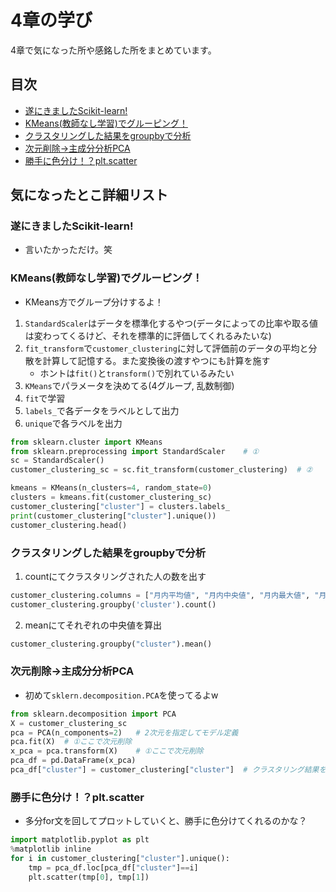 # 4章の学び
4章で気になった所や感銘した所をまとめています。

## 目次
- [遂にきましたScikit-learn!](#遂にきましたScikit-learn)
- [KMeans(教師なし学習)でグルーピング！](#KMeans教師なし学習でグルーピング)
- [クラスタリングした結果をgroupbyで分析](#クラスタリングした結果をgroupbyで分析)
- [次元削除→主成分分析PCA](#次元削除主成分分析PCA)
- [勝手に色分け！？plt.scatter](#勝手に色分け！？plt.scatter)

## 気になったとこ詳細リスト

### 遂にきましたScikit-learn!
- 言いたかっただけ。笑

### KMeans(教師なし学習)でグルーピング！
- KMeans方でグループ分けするよ！
1. `StandardScaler`はデータを標準化するやつ(データによっての比率や取る値は変わってくるけど、それを標準的に評価してくれるみたいな)
2. `fit_transform`で`customer_clustering`に対して評価前のデータの平均と分散を計算して記憶する。また変換後の渡すやつにも計算を施す
    - ホントは`fit()`と`transform()`で別れているみたい
3. `KMeans`でパラメータを決めてる(4グループ, 乱数制御)
4. `fit`で学習
5. `labels_`で各データをラベルとして出力
6. `unique`で各ラベルを出力

```python:jupyter.py
from sklearn.cluster import KMeans
from sklearn.preprocessing import StandardScaler    # ①
sc = StandardScaler()
customer_clustering_sc = sc.fit_transform(customer_clustering)  # ②

kmeans = KMeans(n_clusters=4, random_state=0)
clusters = kmeans.fit(customer_clustering_sc)
customer_clustering["cluster"] = clusters.labels_
print(customer_clustering["cluster"].unique())
customer_clustering.head()
```

### クラスタリングした結果をgroupbyで分析
1. countにてクラスタリングされた人の数を出す

```python:jupyter.py
customer_clustering.columns = ["月内平均値", "月内中央値", "月内最大値", "月内最小値", "会員期間", 'cluster']
customer_clustering.groupby('cluster').count()
```

2. meanにてそれぞれの中央値を算出

```python:jupyter.py
customer_clustering.groupby("cluster").mean()
```

### 次元削除→主成分分析PCA
- 初めて`sklern.decomposition.PCA`を使ってるよw

```python:jupyter.py
from sklearn.decomposition import PCA
X = customer_clustering_sc
pca = PCA(n_components=2)   # 2次元を指定してモデル定義
pca.fit(X)  # ①ここで次元削除
x_pca = pca.transform(X)    # ①ここで次元削除
pca_df = pd.DataFrame(x_pca)
pca_df["cluster"] = customer_clustering["cluster"]  # クラスタリング結果を付与している
```

### 勝手に色分け！？plt.scatter
- 多分for文を回してプロットしていくと、勝手に色分けてくれるのかな？

```python:jupyter.py
import matplotlib.pyplot as plt
%matplotlib inline
for i in customer_clustering["cluster"].unique():
    tmp = pca_df.loc[pca_df["cluster"]==i]
    plt.scatter(tmp[0], tmp[1])
```

